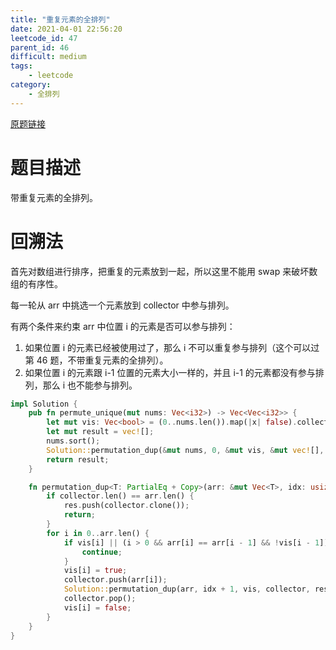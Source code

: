 ```yaml
---
title: "重复元素的全排列"
date: 2021-04-01 22:56:20
leetcode_id: 47
parent_id: 46
difficult: medium
tags:
    - leetcode
category:
    - 全排列
---
```


[原题链接](https://leetcode-cn.com/problems/permutations-ii/)

# 题目描述

带重复元素的全排列。

# 回溯法

首先对数组进行排序，把重复的元素放到一起，所以这里不能用 swap 来破坏数组的有序性。

每一轮从 arr 中挑选一个元素放到 collector 中参与排列。

有两个条件来约束 arr 中位置 i 的元素是否可以参与排列： 
1. 如果位置 i 的元素已经被使用过了，那么 i 不可以重复参与排列（这个可以过第 46 题，不带重复元素的全排列）。
2. 如果位置 i 的元素跟 i-1 位置的元素大小一样的，并且 i-1 的元素都没有参与排列，那么 i 也不能参与排列。

```rust
impl Solution {
    pub fn permute_unique(mut nums: Vec<i32>) -> Vec<Vec<i32>> {
        let mut vis: Vec<bool> = (0..nums.len()).map(|x| false).collect();
        let mut result = vec![];
        nums.sort();
        Solution::permutation_dup(&mut nums, 0, &mut vis, &mut vec![], &mut result);
        return result;
    }

    fn permutation_dup<T: PartialEq + Copy>(arr: &mut Vec<T>, idx: usize, vis: &mut Vec<bool>, collector: &mut Vec<T>, res: &mut Vec<Vec<T>>) {
        if collector.len() == arr.len() {
            res.push(collector.clone());
            return;
        }
        for i in 0..arr.len() {
            if vis[i] || (i > 0 && arr[i] == arr[i - 1] && !vis[i - 1]) {
                continue;
            }
            vis[i] = true;
            collector.push(arr[i]);
            Solution::permutation_dup(arr, idx + 1, vis, collector, res);
            collector.pop();
            vis[i] = false;
        }
    }
}
```